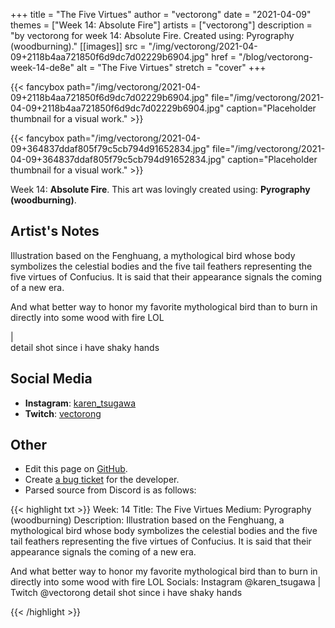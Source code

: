 +++
title =       "The Five Virtues"
author =      "vectorong"
date =        "2021-04-09"
themes =      ["Week 14: Absolute Fire"]
artists =     ["vectorong"]
description = "by vectorong for week 14: Absolute Fire. Created using: Pyrography (woodburning)."
[[images]]
              src = "/img/vectorong/2021-04-09+2118b4aa721850f6d9dc7d02229b6904.jpg"
              href = "/blog/vectorong-week-14-de8e"
              alt = "The Five Virtues"
              stretch = "cover"
+++


{{< fancybox path="/img/vectorong/2021-04-09+2118b4aa721850f6d9dc7d02229b6904.jpg" file="/img/vectorong/2021-04-09+2118b4aa721850f6d9dc7d02229b6904.jpg" caption="Placeholder thumbnail for a visual work." >}}

{{< fancybox path="/img/vectorong/2021-04-09+364837ddaf805f79c5cb794d91652834.jpg" file="/img/vectorong/2021-04-09+364837ddaf805f79c5cb794d91652834.jpg" caption="Placeholder thumbnail for a visual work." >}}


Week 14: **Absolute Fire**. This art was lovingly created using: **Pyrography (woodburning)**.

## Artist's Notes

Illustration based on the Fenghuang, a mythological bird whose body symbolizes the celestial bodies and the five tail feathers representing the five virtues of Confucius. It is said that their appearance signals the coming of a new era.

And what better way to honor my favorite mythological bird than to burn in directly into some wood with fire LOL

|  
detail shot since i have shaky hands

## Social Media

- **Instagram**: <a href='https://instagram.com/karen_tsugawa' target='_blank'>karen_tsugawa</a>
- **Twitch**: <a href='https://twitch.tv/vectorong' target='_blank'>vectorong</a>


## Other

- Edit this page on [GitHub](https://github.com/teaminkling/web-refresh/edit/main/content/blog/vectorong-week-14-de8e.md).
- Create [a bug ticket](https://github.com/teaminkling/web-refresh/issues/new?assignees=&labels=bug&template=problem-report.md&title=) for the developer.
- Parsed source from Discord is as follows:

{{< highlight txt >}}
Week: 14
Title: The Five Virtues
Medium: Pyrography (woodburning)
Description: Illustration based on the Fenghuang, a mythological bird whose body symbolizes the celestial bodies and the five tail feathers representing the five virtues of Confucius. It is said that their appearance signals the coming of a new era.

And what better way to honor my favorite mythological bird than to burn in directly into some wood with fire LOL
Socials: Instagram @karen_tsugawa  |  Twitch @vectorong
detail shot since i have shaky hands

{{< /highlight >}}